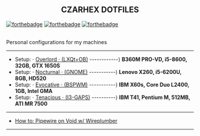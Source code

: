 <h2 align="center">CZARHEX DOTFILES</h2>

[![forthebadge](https://forthebadge.com/images/badges/compatibility-club-penguin.svg)](https://forthebadge.com) 
[![forthebadge](https://forthebadge.com/images/badges/just-plain-nasty.svg)](https://forthebadge.com) 
[![forthebadge](https://forthebadge.com/images/badges/built-with-swag.svg)](https://forthebadge.com) 

<br/>
Personal configurations for my machines
<br/>

** **

* Setup: ⋅ [Overlord ⋅ (LXQt+OB)](https://github.com/czarhex/dotfiles/blob/main/OVERLORD.md) ------------⟩ **B360M PRO-VD, i5-8600, 32GB, GTX 1650S**
* Setup: ⋅ [Nocturnal ⋅ (GNOME)](https://github.com/czarhex/dotfiles/blob/main/NOCTURNAL.md) -----------⟩ **Lenovo X260, i5-6200U, 8GB, HD520**
* Setup: ⋅ [Evocative ⋅ (BSPWM)](https://www.youtube.com/watch?v=dQw4w9WgXcQ) -----------⟩ **IBM X60s, Core Duo L2400, 1GB, Intel GMA**
* Setup: ⋅ [Tenacious ⋅ (I3-GAPS)](https://www.youtube.com/watch?v=dQw4w9WgXcQ) ----------⟩ **IBM T41, Pentium M, 512MB, ATI MR 7500**

** **

* [How to: Pipewire on Void w/ Wireplumber](https://github.com/czarhex/dotfiles/blob/main/PIPEVOID.md)

** **
